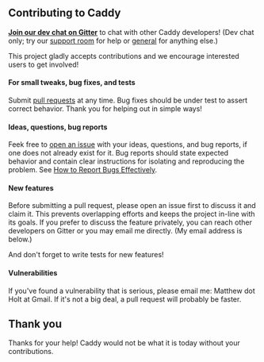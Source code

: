 ## Contributing to Caddy

**[Join our dev chat on Gitter](https://gitter.im/mholt/caddy)** to chat with
other Caddy developers! (Dev chat only; try our
[support room](https://gitter.im/caddyserver/support) for help or
[general](https://gitter.im/caddyserver/general) for anything else.)

This project gladly accepts contributions and we encourage interested users to 
get involved!


#### For small tweaks, bug fixes, and tests

Submit [pull requests](https://github.com/mholt/caddy/pulls) at any time. 
Bug fixes should be under test to assert correct behavior. Thank you for
helping out in simple ways!


#### Ideas, questions, bug reports

Feek free to [open an issue](https://github.com/mholt/caddy/issues) with your
ideas, questions, and bug reports, if one does not already exist for it. Bug
reports should state expected behavior and contain clear instructions for
isolating and reproducing the problem.
See [How to Report Bugs Effectively](http://www.chiark.greenend.org.uk/~sgtatham/bugs.html).


#### New features

Before submitting a pull request, please open an issue first to discuss it and 
claim it. This prevents overlapping efforts and keeps the project in-line with 
its goals. If you prefer to discuss the feature privately, you can reach other 
developers on Gitter or you may email me directly. (My email address is below.)

And don't forget to write tests for new features!


#### Vulnerabilities

If you've found a vulnerability that is serious, please email me: Matthew dot 
Holt at Gmail. If it's not a big deal, a pull request will probably be faster.


## Thank you

Thanks for your help! Caddy would not be what it is today without your contributions.
